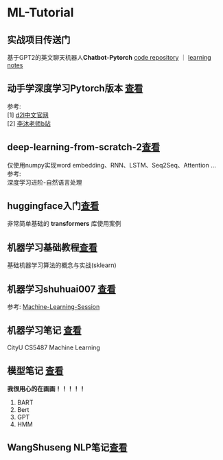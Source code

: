 # ML-Tutorial
## 实战项目传送门
基于GPT2的英文聊天机器人**Chatbot-Pytorch** [code repository](https://github.com/chenjunyi1999/ChatBot-Pytorch) ｜ [learning notes](https://github.com/chenjunyi1999/ML-Tutorial/tree/main/ChatBot-pytorch%E9%A1%B9%E7%9B%AE%E7%AC%94%E8%AE%B0)

## 动手学深度学习Pytorch版本 [查看](https://github.com/chenjunyi1999/ML-Tutorial/tree/main/d2l(Pytorch))
参考: <br>
[1] [d2l中文官网](https://zh-v2.d2l.ai/index.html)<br>
[2] [李沐老师b站](https://space.bilibili.com/1567748478)<br>

## deep-learning-from-scratch-2[查看](https://github.com/chenjunyi1999/ML-Tutorial/tree/main/deep-learning-from-scratch-2)
仅使用numpy实现word embedding、RNN、LSTM、Seq2Seq、Attention ...<br> 
参考:<br> 
深度学习进阶-自然语言处理

## huggingface入门[查看](https://github.com/chenjunyi1999/ML-Tutorial/tree/main/huggingface%E5%85%A5%E9%97%A8)
非常简单基础的 **transformers** 库使用案例

## 机器学习基础教程[查看](https://github.com/chenjunyi1999/ML-Tutorial/tree/main/python%E6%9C%BA%E5%99%A8%E5%AD%A6%E4%B9%A0%E5%9F%BA%E7%A1%80%E6%95%99%E7%A8%8B)
基础机器学习算法的概念与实战(sklearn)

## 机器学习shuhuai007 [查看](https://github.com/chenjunyi1999/ML-Tutorial/tree/main/%E6%9C%BA%E5%99%A8%E5%AD%A6%E4%B9%A0shuhuai007)
参考: [Machine-Learning-Session](https://github.com/shuhuai007/Machine-Learning-Session)

## 机器学习笔记 [查看](https://github.com/chenjunyi1999/ML-Tutorial/tree/main/%E6%9C%BA%E5%99%A8%E5%AD%A6%E4%B9%A0%E7%AC%94%E8%AE%B0)
CityU CS5487 Machine Learning

## 模型笔记 [查看](https://github.com/chenjunyi1999/ML-Tutorial/tree/main/%E6%A8%A1%E5%9E%8B%E7%AC%94%E8%AE%B0)
**我很用心的在画画！！！！！**
1. BART
2. Bert
3. GPT
4. HMM

## WangShuseng NLP笔记[查看](https://github.com/chenjunyi1999/ML-Tutorial/blob/main/Wang%20Shusen%20NLP%E6%95%99%E5%AD%A6%EF%BC%88keras%EF%BC%89.pdf)

